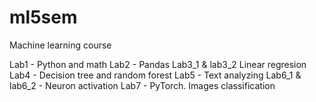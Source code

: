 # ml5sem
Machine learning course

Lab1 - Python and math
Lab2 - Pandas
Lab3_1 & lab3_2 Linear regresion
Lab4 - Decision tree and random forest
Lab5 - Text analyzing
Lab6_1 & lab6_2 - Neuron activation
Lab7 - PyTorch. Images classification
